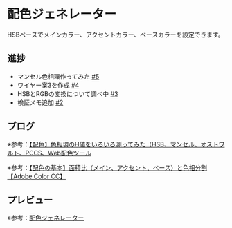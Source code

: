 # 配色ジェネレーター

HSBベースでメインカラー、アクセントカラー、ベースカラーを設定できます。

## 進捗

* マンセル色相環作ってみた [#5](https://github.com/ryo-i/color-scheme-generator/issues/5)
* ワイヤー案3を作成 [#4](https://github.com/ryo-i/color-scheme-generator/issues/4#issuecomment-846522608)
* HSBとRGBの変換について調べ中 [#3](https://github.com/ryo-i/color-scheme-generator/issues/3)
* 検証メモ追加 [#2](https://github.com/ryo-i/color-scheme-generator/issues/2#issuecomment-846389975)


## ブログ

※参考：[【配色】色相環のH値をいろいろ測ってみた（HSB、マンセル、オストワルト、PCCS、Web配色ツール](https://www.i-ryo.com/entry/2019/02/24/211711)

※参考：[【配色の基本】面積比（メイン、アクセント、ベース）と色相分割【Adobe Color CC】](https://www.i-ryo.com/entry/2019/02/28/215606)

## プレビュー

※参考：[配色ジェネレーター](https://color-scheme-generator.vercel.app)